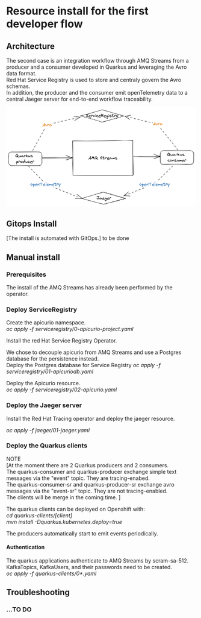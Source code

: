 # Resource install for the first developer flow


## Architecture
The second case is an integration workflow through AMQ Streams from a producer and a consumer developed in Quarkus and leveraging the Avro data format.  
Red Hat Service Registry is used to store and centraly govern the Avro schemas.  
In addition, the producer and the consumer emit openTelemetry data to a central Jaeger server for end-to-end workflow traceability.  

![dev case 2](images/dev_case2.png?raw=true)

## Gitops Install
[The install is automated with GitOps.] to be done

## Manual install
### Prerequisites
The install of the AMQ Streams has already been performed by the operator.

### Deploy ServiceRegistry
Create the apicurio namespace.  
_oc apply -f serviceregistry/0-apicurio-project.yaml_  

Install the red Hat Service Registry Operator.  

We chose to decouple apicurio from AMQ Streams and use a Postgres database for the persistence instead.  
Deploy the Postgres database for Service Registry
_oc apply -f serviceregistry/01-apicuriodb.yaml_  

Deploy the Apicurio resource.  
_oc apply -f serviceregistry/02-apicurio.yaml_  


### Deploy the Jaeger server
Install the Red Hat Tracing operator and deploy the jaeger resource.  

_oc apply -f jaeger/01-jaeger.yaml_  

### Deploy the Quarkus clients
NOTE  
[At the moment there are 2 Quarkus producers and 2 consumers.  
The quarkus-consumer and quarkus-producer exchange simple text messages via the "event" topic.  They are tracing-enabed.  
The quarkus-consumer-sr and quarkus-producer-sr exchange avro messages via the "event-sr" topic.  They are not tracing-enabled.  
The clients will be merge in the coming time. ]  

The quarkus clients can be deployed on Openshift with:  
_cd quarkus-clients/[client]_  
_mvn install -Dquarkus.kubernetes.deploy=true_  

The producers automatically start to emit events periodically.  

#### Authentication
The quarkus applications authenticate to AMQ Streams by scram-sa-512.  
KafkaTopics, KafkaUsers, and their passwords need to be created.  
_oc apply -f quarkus-clients/0*.yaml_  

## Troubleshooting
### ...TO DO

